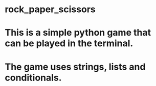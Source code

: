 # rock_paper_scissors

# This is a simple python game that can be played in the terminal.
# The game uses strings, lists and conditionals.

